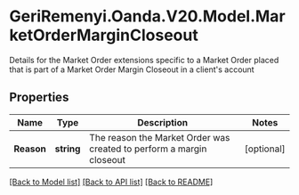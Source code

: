 # GeriRemenyi.Oanda.V20.Model.MarketOrderMarginCloseout
Details for the Market Order extensions specific to a Market Order placed that is part of a Market Order Margin Closeout in a client's account
## Properties

Name | Type | Description | Notes
------------ | ------------- | ------------- | -------------
**Reason** | **string** | The reason the Market Order was created to perform a margin closeout | [optional] 

[[Back to Model list]](../README.md#documentation-for-models) [[Back to API list]](../README.md#documentation-for-api-endpoints) [[Back to README]](../README.md)

